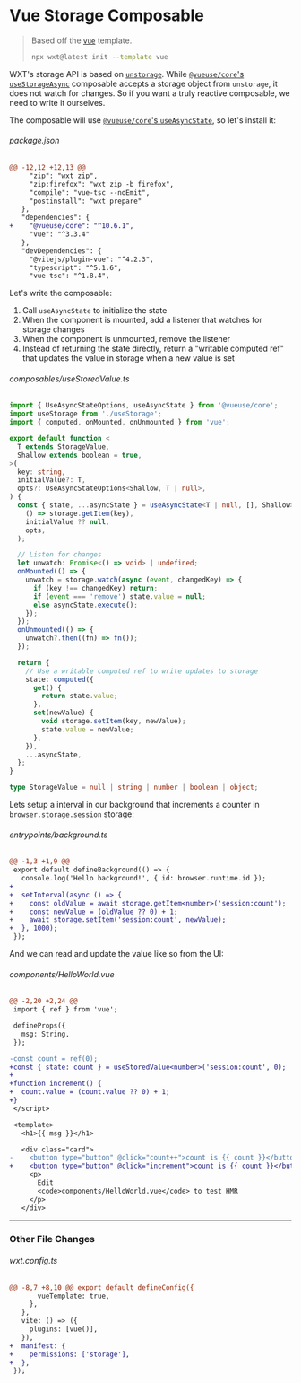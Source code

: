 <!-- Generated by scripts/generate-diffs.ts -->

# Vue Storage Composable

> Based off the [`vue`](https://github.com/wxt-dev/wxt/tree/main/templates/vue) template.
>
> ```sh
> npx wxt@latest init --template vue
> ```

WXT's storage API is based on [`unstorage`](https://unstorage.unjs.io/). While [`@vueuse/core`'s `useStorageAsync`](https://vueuse.org/core/useStorageAsync/#usestorageasync) composable accepts a storage object from `unstorage`, it does not watch for changes. So if you want a truly reactive composable, we need to write it ourselves.

The composable will use [`@vueuse/core`'s `useAsyncState`](https://vueuse.org/core/useAsyncState/#useasyncstate), so let's install it:

###### package.json

```diff
@@ -12,12 +12,13 @@
     "zip": "wxt zip",
     "zip:firefox": "wxt zip -b firefox",
     "compile": "vue-tsc --noEmit",
     "postinstall": "wxt prepare"
   },
   "dependencies": {
+    "@vueuse/core": "^10.6.1",
     "vue": "^3.3.4"
   },
   "devDependencies": {
     "@vitejs/plugin-vue": "^4.2.3",
     "typescript": "^5.1.6",
     "vue-tsc": "^1.8.4",
```

Let's write the composable:

1. Call `useAsyncState` to initialize the state
2. When the component is mounted, add a listener that watches for storage changes
3. When the component is unmounted, remove the listener
4. Instead of returning the state directly, return a "writable computed ref" that updates the value in storage when a new value is set

###### composables/useStoredValue.ts

```ts
import { UseAsyncStateOptions, useAsyncState } from '@vueuse/core';
import useStorage from './useStorage';
import { computed, onMounted, onUnmounted } from 'vue';

export default function <
  T extends StorageValue,
  Shallow extends boolean = true,
>(
  key: string,
  initialValue?: T,
  opts?: UseAsyncStateOptions<Shallow, T | null>,
) {
  const { state, ...asyncState } = useAsyncState<T | null, [], Shallow>(
    () => storage.getItem(key),
    initialValue ?? null,
    opts,
  );

  // Listen for changes
  let unwatch: Promise<() => void> | undefined;
  onMounted(() => {
    unwatch = storage.watch(async (event, changedKey) => {
      if (key !== changedKey) return;
      if (event === 'remove') state.value = null;
      else asyncState.execute();
    });
  });
  onUnmounted(() => {
    unwatch?.then((fn) => fn());
  });

  return {
    // Use a writable computed ref to write updates to storage
    state: computed({
      get() {
        return state.value;
      },
      set(newValue) {
        void storage.setItem(key, newValue);
        state.value = newValue;
      },
    }),
    ...asyncState,
  };
}

type StorageValue = null | string | number | boolean | object;
```

Lets setup a interval in our background that increments a counter in `browser.storage.session` storage:

###### entrypoints/background.ts

```diff
@@ -1,3 +1,9 @@
 export default defineBackground(() => {
   console.log('Hello background!', { id: browser.runtime.id });
+
+  setInterval(async () => {
+    const oldValue = await storage.getItem<number>('session:count');
+    const newValue = (oldValue ?? 0) + 1;
+    await storage.setItem('session:count', newValue);
+  }, 1000);
 });
```

And we can read and update the value like so from the UI:

###### components/HelloWorld.vue

```diff
@@ -2,20 +2,24 @@
 import { ref } from 'vue';

 defineProps({
   msg: String,
 });

-const count = ref(0);
+const { state: count } = useStoredValue<number>('session:count', 0);
+
+function increment() {
+  count.value = (count.value ?? 0) + 1;
+}
 </script>

 <template>
   <h1>{{ msg }}</h1>

   <div class="card">
-    <button type="button" @click="count++">count is {{ count }}</button>
+    <button type="button" @click="increment">count is {{ count }}</button>
     <p>
       Edit
       <code>components/HelloWorld.vue</code> to test HMR
     </p>
   </div>

```

---

### Other File Changes

###### wxt.config.ts

```diff
@@ -8,7 +8,10 @@ export default defineConfig({
       vueTemplate: true,
     },
   },
   vite: () => ({
     plugins: [vue()],
   }),
+  manifest: {
+    permissions: ['storage'],
+  },
 });
```
